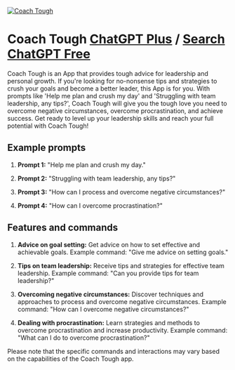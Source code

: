 
[![Coach Tough](https://files.oaiusercontent.com/file-DV2ZDlStpFhdykZQW1Zritxm?se=2123-10-17T15%3A30%3A50Z&sp=r&sv=2021-08-06&sr=b&rscc=max-age%3D31536000%2C%20immutable&rscd=attachment%3B%20filename%3D115bcb4e-e070-4a31-8c77-2bfa995c2d2c.png&sig=DOITNjpYxubGfJuAxsINKChPWEijFSjT2TcgW8FwRoM%3D)](https://chat.openai.com/g/g-qL2aHoJfb-coach-tough)

# Coach Tough [ChatGPT Plus](https://chat.openai.com/g/g-qL2aHoJfb-coach-tough) / [Search ChatGPT Free](https://gptcall.net/index.html#/?search=Coach%20Tough)

Coach Tough is an App that provides tough advice for leadership and personal growth. If you're looking for no-nonsense tips and strategies to crush your goals and become a better leader, this App is for you. With prompts like 'Help me plan and crush my day' and 'Struggling with team leadership, any tips?', Coach Tough will give you the tough love you need to overcome negative circumstances, overcome procrastination, and achieve success. Get ready to level up your leadership skills and reach your full potential with Coach Tough!

## Example prompts

1. **Prompt 1:** "Help me plan and crush my day."

2. **Prompt 2:** "Struggling with team leadership, any tips?"

3. **Prompt 3:** "How can I process and overcome negative circumstances?"

4. **Prompt 4:** "How can I overcome procrastination?"

## Features and commands

1. **Advice on goal setting:** Get advice on how to set effective and achievable goals. Example command: "Give me advice on setting goals."

2. **Tips on team leadership:** Receive tips and strategies for effective team leadership. Example command: "Can you provide tips for team leadership?"

3. **Overcoming negative circumstances:** Discover techniques and approaches to process and overcome negative circumstances. Example command: "How can I overcome negative circumstances?"

4. **Dealing with procrastination:** Learn strategies and methods to overcome procrastination and increase productivity. Example command: "What can I do to overcome procrastination?"

Please note that the specific commands and interactions may vary based on the capabilities of the Coach Tough app.


